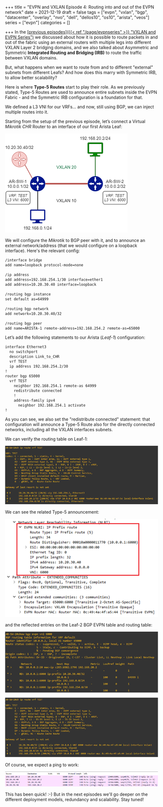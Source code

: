 +++
title = "EVPN and VXLAN Episode 4: Routing into and out of the EVPN network"
date = 2021-12-19
draft = false
tags = ["evpn", "vxlan", "bgp", "datacenter", "overlay", "nvo", "dell", "dellos10", "os10", "arista", "veos"]
series = ["evpn"]
categories = []

+++
In the <u>[previous episodes]({{< ref "/page/evpnseries" >}} "VXLAN and EVPN Series")</u> we discussed about how it is possible to route packets in and out of the fabric using an external routers with multiple legs into different VXLAN Layer 2 bridging domains,
and we also talked about Asymmetric and Symmetric **Integrated Routing and Bridging (IRB)** to route the traffic between VXLAN domains.

But, what happens when we want to route from and to different "external" subnets from different Leafs? And how does this marry with Symmetric IRB, to allow better scalability?

Here is where **Type-5 Routes** start to play their role. As we previously stated, Type-5 Routes are used to announce entire subnets inside the EVPN Fabric - and the Symmetric IRB configuration is a foundation for that.

We defined a L3 VNI for our VRFs... and now, still using BGP, we can inject multiple routes into it.

Starting from the setup of the previous episode, let’s connect a Virtual *Mikrotik CHR* Router to an interface of our first Arista Leaf:

![Topology](topology_4.png#small)

We will configure the *Mikrotik* to BGP peer with it, and to announce an external network/address (that we would configure on a loopback interface). Here's the relevant config:
```
/interface bridge
add name=loopback protocol-mode=none

/ip address
add address=192.168.254.1/30 interface=ether1
add address=10.20.30.40 interface=loopback

/routing bgp instance
set default as=64999

/routing bgp network
add network=10.20.30.40/32

/routing bgp peer
add name=ARISTA-1 remote-address=192.168.254.2 remote-as=65000
```

Let’s add the following statements to our Arista (*Leaf-1*) configuration:
```
interface Ethernet3
  no switchport
  description Link_to_CHR
  vrf TEST
  ip address 192.168.254.2/30
!
router bgp 65000
  vrf TEST
    neighbor 192.168.254.1 remote-as 64999
    redistribute connected
    !
    address-family ipv4
      neighbor 192.168.254.1 activate
!
```

As you can see, we also set the "redistribute connected" statement: that configuration will announce a Type-5 Route also for the directly connected networks, including all the VXLAN interfaces subnets.

We can verify the routing table on Leaf-1:

![Leaf-1-Routes](Leaf-1-Routes.png#mid)

We can see the related Type-5 announcement:

![Type-5-Details](Type-5-Details.png#sixhundreds)

and the reflected entries on the Leaf-2 BGP EVPN table and routing table:

![Leaf-2-EVPN](Leaf-2-EVPN.png#mid)

![Leaf-2-Routes](Leaf-2-Routes.png#mid)

Of course, we expect a ping to work:

![ICMP](ICMP.png#mid)

This has been quick! :-)
But in the next episodes we'll go deeper on the different deployment models, redundancy and scalability. Stay tuned!
